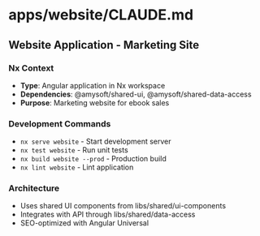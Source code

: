 # apps/website/CLAUDE.md
## Website Application - Marketing Site

### Nx Context
- **Type**: Angular application in Nx workspace
- **Dependencies**: @amysoft/shared-ui, @amysoft/shared-data-access
- **Purpose**: Marketing website for ebook sales

### Development Commands
- `nx serve website` - Start development server
- `nx test website` - Run unit tests
- `nx build website --prod` - Production build
- `nx lint website` - Lint application

### Architecture
- Uses shared UI components from libs/shared/ui-components
- Integrates with API through libs/shared/data-access
- SEO-optimized with Angular Universal
